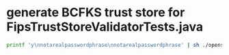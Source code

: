 # generate BCFKS trust store for FipsTrustStoreValidatorTests.java
```bash
printf 'y\nnotarealpasswordphrase\nnotarealpasswordphrase' | sh ./opensearch-fips-demo-installer generated
```
